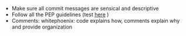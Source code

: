 * Make sure all commit messages are sensical and descriptive
* Follow all the PEP guidelines (test [here](http://pep8online.com/) )
* Comments: whitephoenix: code explains how, comments explain why and provide organization
